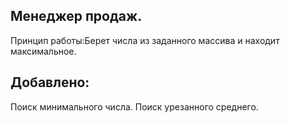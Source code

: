 ## Менеджер продаж.
Принцип работы:Берет числа из заданного массива и находит максимальное.
## Добавлено:
Поиск минимального числа.
Поиск урезанного среднего.